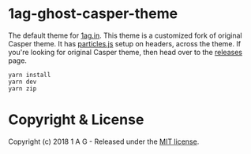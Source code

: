 # 1ag-ghost-casper-theme

The default theme for [1ag.in](https://1ag.in/). This theme is a customized fork of original Casper theme.
It has [particles.js](https://vincentgarreau.com/particles.js/) setup on headers, across the theme.
If you're looking for original Casper theme, then head over to the [releases](https://github.com/TryGhost/Casper/releases) page.

```
yarn install
yarn dev
yarn zip
```

# Copyright & License

Copyright (c) 2018 1 A G - Released under the [MIT license](LICENSE).
